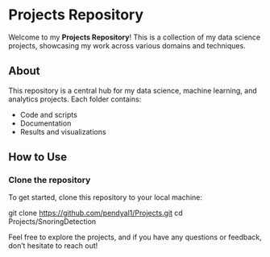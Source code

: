 # Projects Repository  

Welcome to my **Projects Repository**! This is a collection of my data science projects, showcasing my work across various domains and techniques.  

## About  
This repository is a central hub for my data science, machine learning, and analytics projects. Each folder contains:  
- Code and scripts  
- Documentation  
- Results and visualizations  

## How to Use  

### Clone the repository

To get started, clone this repository to your local machine:

git clone https://github.com/pendyal1/Projects.git
cd Projects/SnoringDetection

Feel free to explore the projects, and if you have any questions or feedback, don’t hesitate to reach out!  
